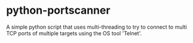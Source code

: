 # python-portscanner

A simple python script that uses multi-threading to try to connect to multi TCP ports of multiple targets using the OS tool 'Telnet'.
